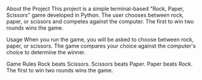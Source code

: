 About the Project
This project is a simple terminal-based "Rock, Paper, Scissors" game developed in Python. The user chooses between rock, paper, or scissors and competes against the computer. The first to win two rounds wins the game.

Usage
When you run the game, you will be asked to choose between rock, paper, or scissors. The game compares your choice against the computer's choice to determine the winner.

Game Rules
Rock beats Scissors.
Scissors beats Paper.
Paper beats Rock.
The first to win two rounds wins the game.

